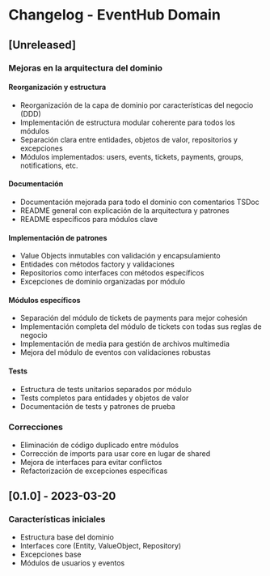 # Changelog - EventHub Domain

## [Unreleased]

### Mejoras en la arquitectura del dominio

#### Reorganización y estructura
- Reorganización de la capa de dominio por características del negocio (DDD)
- Implementación de estructura modular coherente para todos los módulos
- Separación clara entre entidades, objetos de valor, repositorios y excepciones
- Módulos implementados: users, events, tickets, payments, groups, notifications, etc.

#### Documentación
- Documentación mejorada para todo el dominio con comentarios TSDoc
- README general con explicación de la arquitectura y patrones
- README específicos para módulos clave

#### Implementación de patrones
- Value Objects inmutables con validación y encapsulamiento
- Entidades con métodos factory y validaciones
- Repositorios como interfaces con métodos específicos
- Excepciones de dominio organizadas por módulo

#### Módulos específicos
- Separación del módulo de tickets de payments para mejor cohesión
- Implementación completa del módulo de tickets con todas sus reglas de negocio
- Implementación de media para gestión de archivos multimedia
- Mejora del módulo de eventos con validaciones robustas

#### Tests
- Estructura de tests unitarios separados por módulo
- Tests completos para entidades y objetos de valor
- Documentación de tests y patrones de prueba

### Correcciones
- Eliminación de código duplicado entre módulos
- Corrección de imports para usar core en lugar de shared
- Mejora de interfaces para evitar conflictos
- Refactorización de excepciones específicas

## [0.1.0] - 2023-03-20

### Características iniciales
- Estructura base del dominio
- Interfaces core (Entity, ValueObject, Repository)
- Excepciones base
- Módulos de usuarios y eventos 